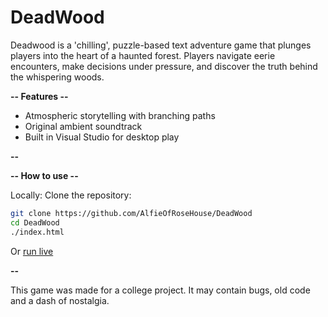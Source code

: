 # DeadWood

Deadwood is a 'chilling', puzzle-based text adventure game that plunges players into the heart of a haunted forest. Players navigate eerie encounters, make decisions under pressure, and discover the truth behind the whispering woods.

**-- Features --**

- Atmospheric storytelling with branching paths
- Original ambient soundtrack
- Built in Visual Studio for desktop play

**--**

**-- How to use --**

Locally: Clone the repository:
```bash
git clone https://github.com/AlfieOfRoseHouse/DeadWood
cd DeadWood
./index.html
```
Or [run live](https://)

**--**

This game was made for a college project. It may contain bugs, old code and a dash of nostalgia.


